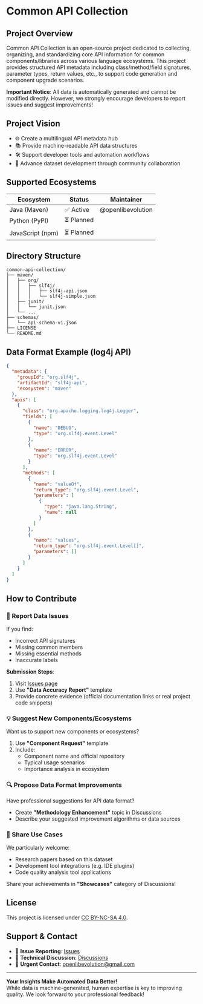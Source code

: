 # Common API Collection

## Project Overview
Common API Collection is an open-source project dedicated to collecting, organizing, and standardizing core API information for common components/libraries across various language ecosystems. This project provides structured API metadata including class/method/field signatures, parameter types, return values, etc., to support code generation and component upgrade scenarios.

**Important Notice**: All data is automatically generated and cannot be modified directly. However, we strongly encourage developers to report issues and suggest improvements!

## Project Vision
- 🌐 Create a multilingual API metadata hub
- 📚 Provide machine-readable API data structures
- 🛠️ Support developer tools and automation workflows
- 🤝 Advance dataset development through community collaboration

## Supported Ecosystems
| Ecosystem | Status       | Maintainer     |
|-----------|--------------|----------------|
| Java (Maven) | ✅ Active | @openlibevolution |
| Python (PyPI) | ⏳ Planned |  |
| JavaScript (npm) | ⏳ Planned |  |

## Directory Structure
```
common-api-collection/
├── maven/
│   ├── org/
│   │   ├── slf4j/
│   │   │   ├── slf4j-api.json
│   │   │   └── slf4j-simple.json
│   ├── junit/
│   │   └── junit.json
│   └── ... 
├── schemas/
│   └── api-schema-v1.json
├── LICENSE
└── README.md
```

## Data Format Example (log4j API)
```json
{
  "metadata": {
    "groupId": "org.slf4j",
    "artifactId": "slf4j-api",
    "ecosystem": "maven"
  },
  "apis": [
    {
      "class": "org.apache.logging.log4j.Logger",
      "fields": [
        {
          "name": "DEBUG",
          "type": "org.slf4j.event.Level"
        },
        {
          "name": "ERROR",
          "type": "org.slf4j.event.Level"
        }
      ],
      "methods": [
        {
          "name": "valueOf",
          "return_type": "org.slf4j.event.Level",
          "parameters": [
            {
              "type": "java.lang.String",
              "name": null
            }
          ]
        },
        {
          "name": "values",
          "return_type": "org.slf4j.event.Level[]",
          "parameters": []
        }
      ]
    }
  ]
}
```

## How to Contribute

### 🐛 Report Data Issues
If you find:
- Incorrect API signatures
- Missing common members
- Missing essential methods
- Inaccurate labels

**Submission Steps**:
1. Visit [Issues page](https://github.com/OpenLibEvolution/CommonAPICollection/issues)
2. Use **"Data Accuracy Report"** template
3. Provide concrete evidence (official documentation links or real project code snippets)

### 💡 Suggest New Components/Ecosystems
Want us to support new components or ecosystems?
1. Use **"Component Request"** template
2. Include:
   - Component name and official repository
   - Typical usage scenarios
   - Importance analysis in ecosystem

### 🔍 Propose Data Format Improvements
Have professional suggestions for API data format?
- Create **"Methodology Enhancement"** topic in Discussions
- Describe your suggested improvement algorithms or data sources

### 🚀 Share Use Cases
We particularly welcome:
- Research papers based on this dataset
- Development tool integrations (e.g. IDE plugins)
- Code quality analysis tool applications

Share your achievements in **"Showcases"** category of Discussions!

## License
This project is licensed under [CC BY-NC-SA 4.0](LICENSE).

## Support & Contact

- 🐞 **Issue Reporting**: [Issues](https://github.com/OpenLibEvolution/CommonAPICollection/issues)
- 💬 **Technical Discussion**: [Discussions](https://github.com/OpenLibEvolution/CommonAPICollection/discussions)
- 📧 **Urgent Contact**: openlibevolution@gmail.com

---

**Your Insights Make Automated Data Better!**  
While data is machine-generated, human expertise is key to improving quality. We look forward to your professional feedback!